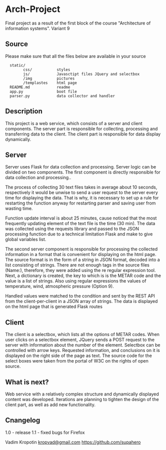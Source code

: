 Arch-Project
=============================

Final project as a result of the first block of the course "Architecture of information systems". Variant 9

Source
------------
Please make sure that all the files below are available in your source

      static/               
            css/           styles
            js/            Javasctipt files JQuery and selectbox
            /img           pictures
            /templastes    html page
      README.md            readme
      app.py               boot file
      parser.py            data collector and handler



Description
------------
This project is a web service, which consists of a server and client components.
The server part is responsible for collecting, processing and transferring data to the client.
The client part is responsible for data display dynamically.
 
Server
-----------
Server uses Flask for data collection and processing. Server logic can be divided on
two components. The first component is directly responsible for data collection and processing..

The process of collecting 30 text files takes in average about 10 seconds, respectively
it would be unwise to send a user request to the server every time for displaying the data. That is why, it is necessary to set up a rule for restarting the function anyway for restarting parser and saving user from wasting time.

Function update interval is about 25 minutes, cause noticed that the most frequently updating element of the text file is the time (30 min).
The data was collected using the requests library and passed to the JSON processing function due to a technical limitation
Flask and make to give global variables list.

The second server component is responsible for processing the collected information in a format that is convenient for displaying on the html page.
The source format is in the form of a string in JSON format, decoded into a list consisting of strings. There are not enough tags in the source files (Name:), 
therefore, they were added using the re regular expression tool. Next, a dictionary is created, the key to which is
is the METAR code and the value is a list of strings. Also using regular expressions
the values of temperature, wind, atmospheric pressure (Option 9). 

Handled values were matched to the condition and sent by the REST API from the client-per-client in a JSON array of strings. The data is displayed on the html page that is generated Flask routes


Client
----------- 
The client is a selectbox, which lists all the options of METAR codes.
When user clicks on a selectbox element, JQuery sends a POST request to the server with information about the number of the element. 
Selectbox can be controlled with arrow keys. Requested information, and 
conclusions on it is displayed on the right side of the page as text. The source code for the select boxes were taken from the portal of W3C on the rights of open source.


What is next?
-----------
Web service with a relatively complex structure and dynamically displayed content was developed.
Iterations are planning to tighten the design of the client part, as well as add new functionality.


Cnangelog
----------

1.0 - release
1.1 - fixed bugs for Firefox

Vadim Kropotin
kropvad@gmail.com
https://github.com/supahero